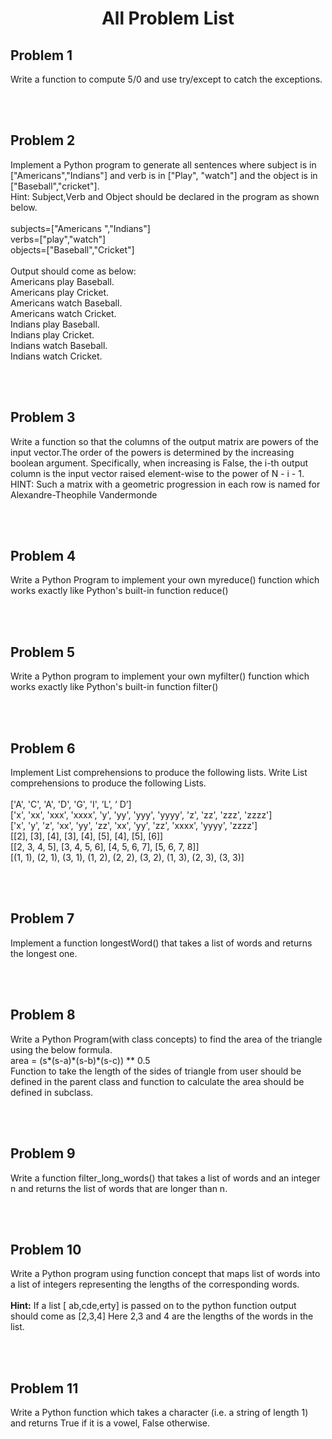 <center><h1>All Problem List</h1></center>
<h2>Problem 1</h2>
<p>
	Write a function to compute 5/0 and use try/except to catch
the exceptions.
</p>
<br><br>

<h2>Problem 2</h2>
<p>
	Implement a Python program to generate all sentences where subject is in ["Americans","Indians"] and verb is in ["Play",
	"watch"] and the object is in ["Baseball","cricket"].<br>
	Hint: Subject,Verb and Object should be declared in the program as shown below. <br><br>
	subjects=["Americans ","Indians"] <br>
	verbs=["play","watch"] <br>
	objects=["Baseball","Cricket"] <br><br>
	Output should come as below: <br>
	Americans play Baseball.<br>
	Americans play Cricket.<br>
	Americans watch Baseball.<br>
	Americans watch Cricket.<br>
	Indians play Baseball.<br>
	Indians play Cricket.<br>
	Indians watch Baseball.<br>
	Indians watch Cricket.
</p>
<br><br>

<h2>Problem 3</h2>
<p>
	Write a function so that the columns of the output matrix are powers of the input vector.The order of the powers is determined by the increasing boolean argument. Specifically, when increasing is False, the i-th output column is the input vector raised element-wise to the power of N - i - 1.<br>
	HINT: Such a matrix with a geometric progression in each row is named
	for Alexandre-Theophile Vandermonde
	</p>
<br><br>

<h2>Problem 4</h2>
<p>
	Write a Python Program to implement your own myreduce() function which works exactly like Python's built-in function reduce()
	</p>
<br><br>

<h2>Problem 5</h2>
<p>
	Write a Python program to implement your own myfilter() function which works exactly like Python's built-in function filter()
	</p>
<br><br>

<h2>Problem 6</h2>
<p>
	Implement List comprehensions to produce the following lists. Write List comprehensions to produce the following Lists. <br><br>
	['A', 'C', 'A', 'D', 'G', 'I', ’L’, ‘ D’]<br>
	['x', 'xx', 'xxx', 'xxxx', 'y', 'yy', 'yyy', 'yyyy', 'z', 'zz', 'zzz', 'zzzz']<br>
	['x', 'y', 'z', 'xx', 'yy', 'zz', 'xx', 'yy', 'zz', 'xxxx', 'yyyy', 'zzzz']<br>
	[[2], [3], [4], [3], [4], [5], [4], [5], [6]]<br>
	[[2, 3, 4, 5], [3, 4, 5, 6], [4, 5, 6, 7], [5, 6, 7, 8]]<br>
	[(1, 1), (2, 1), (3, 1), (1, 2), (2, 2), (3, 2), (1, 3), (2, 3), (3, 3)]<br>
	</p>
<br><br>

<h2>Problem 7</h2>
<p>
	Implement a function longestWord() that takes a list of words and returns the longest one.
	</p>
<br><br>

<h2>Problem 8</h2>
<p>
	Write a Python Program(with class concepts) to find the area of the triangle using the below formula. <br>
	area = (s*(s-a)*(s-b)*(s-c)) ** 0.5 <br>
	Function to take the length of the sides of triangle from user should be defined in the parent class and function to calculate the area should be defined in subclass.
	</p>
<br><br>

<h2>Problem 9</h2>
<p>
	Write a function filter_long_words() that takes a list of words and an integer n and returns the list of words that are longer than n.
	</p>
<br><br>

<h2>Problem 10</h2>
<p>
	Write a Python program using function concept that maps list of words into a list of integers representing the lengths of the corresponding words.<br><br>
	<strong>Hint:</strong> If a list [ ab,cde,erty] is passed on to the python function output should come as [2,3,4] Here 2,3 and 4 are the lengths of the words in the list.
	</p>
<br><br>

<h2>Problem 11</h2>
<p>
	Write a Python function which takes a character (i.e. a string of length 1) and returns True if it is a vowel, False otherwise.
	</p>
<br><br>
